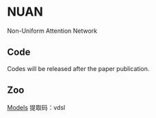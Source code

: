 # NUAN
Non-Uniform Attention Network
## Code
Codes will be released after the paper publication.


## Zoo


[Models](https://pan.baidu.com/s/1zHItWorULN9UFmuGBO3pIA)
提取码：vdsl

